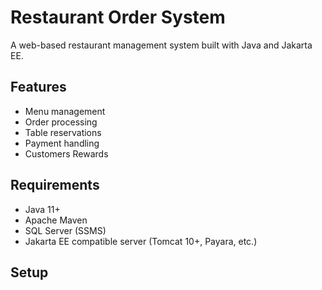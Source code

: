 # Restaurant Order System

A web-based restaurant management system built with Java and Jakarta EE.

## Features

- Menu management
- Order processing
- Table reservations
- Payment handling
- Customers Rewards

## Requirements

- Java 11+
- Apache Maven
- SQL Server (SSMS)
- Jakarta EE compatible server (Tomcat 10+, Payara, etc.)

## Setup

